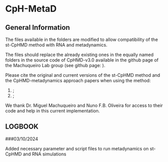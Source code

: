 # CpH-MetaD

## General Information

The files available in the folders are modified to allow compatibility of the st-CpHMD method with RNA and metadynamics.

The files should replace the already existing ones in the equally named folders in the source code of CpHMD-v3.0 available in the github page of the Machuqueiro Lab group (see github page: ).

Please cite the original and current versions of the st-CpHMD method and the CpHMD-metadynamics approach papers when using the method:
1) ;
2) ;

We thank Dr. Miguel Machuqueiro and Nuno F.B. Oliveira for access to their code and help in this current implementation.

## LOGBOOK

###03/10/2024

  Added necessary parameter and script files to run metadynamics on st-CpHMD and RNA simulations
  
